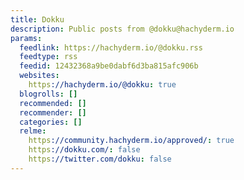 ```yaml
---
title: Dokku
description: Public posts from @dokku@hachyderm.io
params:
  feedlink: https://hachyderm.io/@dokku.rss
  feedtype: rss
  feedid: 12432368a9be0dabf6d3ba815afc906b
  websites:
    https://hachyderm.io/@dokku: true
  blogrolls: []
  recommended: []
  recommender: []
  categories: []
  relme:
    https://community.hachyderm.io/approved/: true
    https://dokku.com/: false
    https://twitter.com/dokku: false
---
```

